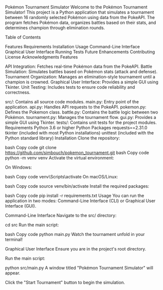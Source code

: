 Pokémon Tournament Simulator
Welcome to the Pokémon Tournament Simulator! This project is a Python application that simulates 
a tournament between 16 randomly selected Pokémon using data from the PokeAPI. The program fetches 
Pokémon data, organizes battles based on their stats, and determines 
champion through elimination rounds.

Table of Contents

Features
Requirements
Installation
Usage
Command-Line Interface
Graphical User Interface
Running Tests
Future Enhancements
Contributing
License
Acknowledgments
Features


API Integration:
Fetches real-time Pokémon data from the PokeAPI.
Battle Simulation:
Simulates battles based on Pokémon stats (attack and defense).
Tournament Organization: 
Manages an elimination-style tournament until a champion is crowned.
Graphical User Interface: 
Provides a simple GUI using Tkinter.
Unit Testing: Includes tests to ensure code reliability and correctness.

src/: Contains all source code modules.
main.py: Entry point of the application.
api.py: Handles API requests to the PokeAPI.
pokemon.py: Defines the Pokemon class.
battle.py: Contains the battle logic between two Pokémon.
tournament.py: Manages the tournament flow.
gui.py: Provides a simple GUI using Tkinter.
tests/: Contains unit tests for the project modules.
Requirements
Python 3.6 or higher
Python Packages
requests==2.31.0
tkinter (included with most Python installations)
unittest (included with the Python standard library)
Installation
Clone the repository:

bash
Copy code
git clone https://github.com/simbouch/pokemon_tournament.git
bash
Copy code
python -m venv venv
Activate the virtual environment:

On Windows:

bash
Copy code
venv\Scripts\activate
On macOS/Linux:

bash
Copy code
source venv/bin/activate
Install the required packages:

bash
Copy code
pip install -r requirements.txt
Usage
You can run the application in two modes: Command-Line Interface (CLI) or Graphical User Interface (GUI).

Command-Line Interface
Navigate to the src/ directory:


cd src
Run the main script:

bash
Copy code
python main.py
Watch the tournament unfold in your terminal!

Graphical User Interface
Ensure you are in the project's root directory.

Run the main script:


python src/main.py
A window titled "Pokémon Tournament Simulator" will appear.

Click the "Start Tournament" button to begin the simulation.

